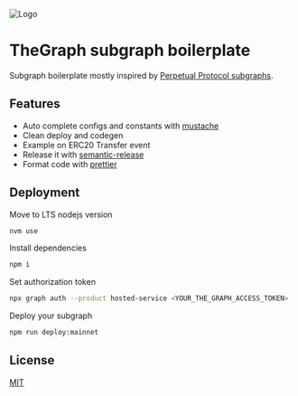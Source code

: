 ![Logo](https://i.postimg.cc/xCtC038W/ilink.png)

# TheGraph subgraph boilerplate

Subgraph boilerplate mostly inspired by [Perpetual Protocol subgraphs](https://github.com/perpetual-protocol/perp-curie-subgraph).

## Features

- Auto complete configs and constants with [mustache](https://github.com/janl/mustache.js)
- Clean deploy and codegen
- Example on ERC20 Transfer event
- Release it with [semantic-release](https://github.com/semantic-release/semantic-release)
- Format code with [prettier](https://github.com/prettier/prettier)

## Deployment

Move to LTS nodejs version

```bash
nvm use
```

Install dependencies

```bash
npm i
```

Set authorization token

```bash
npx graph auth --product hosted-service <YOUR_THE_GRAPH_ACCESS_TOKEN>
```

Deploy your subgraph

```bash
npm run deploy:mainnet
```

## License


[MIT](/LICENSE)
